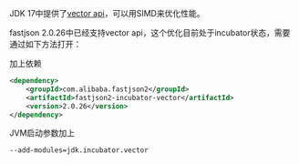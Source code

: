 JDK 17中提供了[vector api](https://openjdk.org/jeps/426)，可以用SIMD来优化性能。

fastjson 2.0.26中已经支持vector api，这个优化目前处于incubator状态，需要通过如下方法打开：

加上依赖
```xml
<dependency>
    <groupId>com.alibaba.fastjson2</groupId>
    <artifactId>fastjson2-incubator-vector</artifactId>
    <version>2.0.26</version>
</dependency>
```

JVM启动参数加上
```shell
--add-modules=jdk.incubator.vector
```
